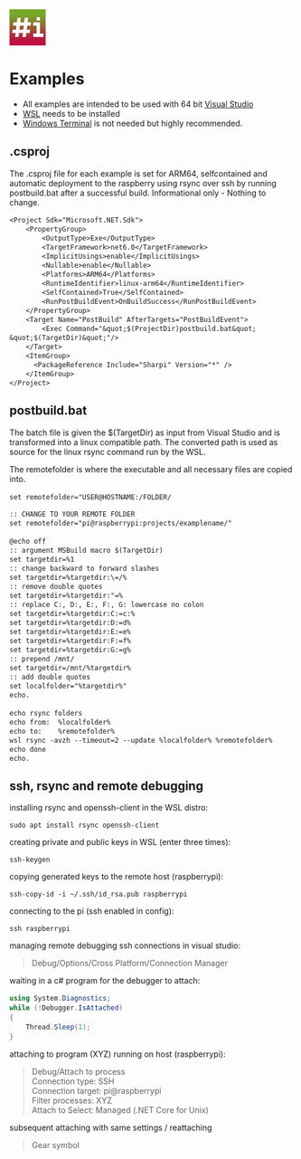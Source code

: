 ﻿<img src="../Sharpi/img/sharpi.png">

# Examples

- All examples are intended to be used with 64 bit [Visual Studio](https://visualstudio.microsoft.com/downloads/)
- [WSL](https://docs.microsoft.com/en-us/windows/wsl/install) needs to be installed
- [Windows Terminal](https://github.com/microsoft/terminal) is not needed but highly recommended.

## .csproj
The .csproj file for each 
example is set for ARM64, selfcontained and automatic deployment to the
raspberry using rsync over ssh by running postbuild.bat after a successful build.
Informational only - Nothing to change.
```
<Project Sdk="Microsoft.NET.Sdk">
	<PropertyGroup>
		<OutputType>Exe</OutputType>
		<TargetFramework>net6.0</TargetFramework>
		<ImplicitUsings>enable</ImplicitUsings>
		<Nullable>enable</Nullable>
		<Platforms>ARM64</Platforms>
		<RuntimeIdentifier>linux-arm64</RuntimeIdentifier>
		<SelfContained>True</SelfContained>
		<RunPostBuildEvent>OnBuildSuccess</RunPostBuildEvent>
	</PropertyGroup>
	<Target Name="PostBuild" AfterTargets="PostBuildEvent">
		<Exec Command="&quot;$(ProjectDir)postbuild.bat&quot; &quot;$(TargetDir)&quot;"/>
	</Target>
	<ItemGroup>
	  <PackageReference Include="Sharpi" Version="*" />
	</ItemGroup>
</Project>
```

## postbuild.bat

The batch file is given the $(TargetDir) as input from Visual Studio and is transformed into a linux compatible path.
The converted path is used as source for the linux rsync command run by the WSL.

The remotefolder is where the executable and all necessary files are copied into.

`set remotefolder="USER@HOSTNAME:/FOLDER/`

```
:: CHANGE TO YOUR REMOTE FOLDER
set remotefolder="pi@raspberrypi:projects/examplename/"

@echo off
:: argument MSBuild macro $(TargetDir)
set targetdir=%1
:: change backward to forward slashes
set targetdir=%targetdir:\=/%
:: remove double quotes
set targetdir=%targetdir:"=%
:: replace C:, D:, E:, F:, G: lowercase no colon
set targetdir=%targetdir:C:=c:%
set targetdir=%targetdir:D:=d%
set targetdir=%targetdir:E:=e%
set targetdir=%targetdir:F:=f%
set targetdir=%targetdir:G:=g%
:: prepend /mnt/
set targetdir=/mnt/%targetdir%
:: add double quotes
set localfolder="%targetdir%"
echo.

echo rsync folders
echo from:  %localfolder%
echo to:    %remotefolder%
wsl rsync -avzh --timeout=2 --update %localfolder% %remotefolder%
echo done
echo.
```

## ssh, rsync and remote debugging

installing rsync and openssh-client in the WSL distro:
```
sudo apt install rsync openssh-client
```

creating private and public keys in WSL (enter three times):
```
ssh-keygen
```

copying generated keys to the remote host (raspberrypi):
```
ssh-copy-id -i ~/.ssh/id_rsa.pub raspberrypi
```

connecting to the pi (ssh enabled in config):
```
ssh raspberrypi
```

managing remote debugging ssh connections in visual studio:

> Debug/Options/Cross Platform/Connection Manager

waiting in a c# program for the debugger to attach:

```csharp
using System.Diagnostics;
while (!Debugger.IsAttached)
{
    Thread.Sleep(1);
}
```

attaching to program (XYZ) running on host (raspberrypi):
> Debug/Attach to process  
> Connection type: SSH  
> Connection target: pi@raspberrypi  
> Filter processes: XYZ  
> Attach to Select: Managed (.NET Core for Unix)

subsequent attaching with same settings / reattaching
> Gear symbol